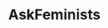 ---
title: AskFeminists
crosslinks:
- MensLib
- MensRights
- Feminism
- youtubefactsbot
- asktransgender
- againstmensrights
- BadSocialScience
- TwoXChromosomes
- TheRedPill
- Negareddit
- changemyview
- GenderCritical
- AskWomen
- Economics
- socialjustice101
- philosophy
- askphilosophy
- OutOfTheLoop
- PurplePillDebate
- IAmA
---